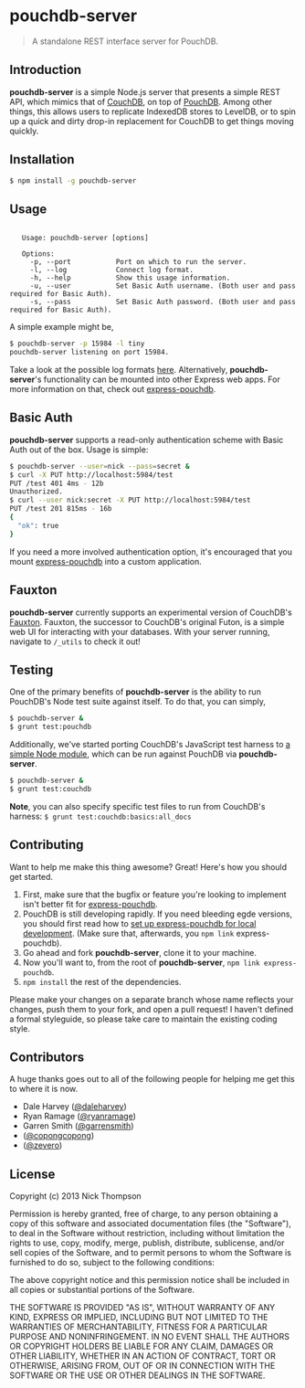 # pouchdb-server

> A standalone REST interface server for PouchDB.

## Introduction

**pouchdb-server** is a simple Node.js server that presents a simple REST API, which mimics that of [CouchDB](http://couchdb.apache.org),
on top of [PouchDB](http://pouchdb.com). Among other things, this allows users to replicate IndexedDB stores to LevelDB, or to
spin up a quick and dirty drop-in replacement for CouchDB to get things moving quickly.

## Installation

```bash
$ npm install -g pouchdb-server
```

## Usage

```

   Usage: pouchdb-server [options]

   Options:
     -p, --port           Port on which to run the server.
     -l, --log            Connect log format.
     -h, --help           Show this usage information.
     -u, --user           Set Basic Auth username. (Both user and pass required for Basic Auth).
     -s, --pass           Set Basic Auth password. (Both user and pass required for Basic Auth).

```

A simple example might be,

```bash
$ pouchdb-server -p 15984 -l tiny
pouchdb-server listening on port 15984.
```

Take a look at the possible log formats [here](http://www.senchalabs.org/connect/middleware-logger.html). 
Alternatively, **pouchdb-server**'s functionality can be mounted into other Express web apps. For more information
on that, check out [express-pouchdb](https://github.com/nick-thompson/express-pouchdb).

## Basic Auth

**pouchdb-server** supports a read-only authentication scheme with Basic Auth 
out of the box. Usage is simple:
```bash
$ pouchdb-server --user=nick --pass=secret &
$ curl -X PUT http://localhost:5984/test
PUT /test 401 4ms - 12b
Unauthorized.
$ curl --user nick:secret -X PUT http://localhost:5984/test
PUT /test 201 815ms - 16b
{
  "ok": true
}
```

If you need a more involved authentication option, it's encouraged that you mount
[express-pouchdb](https://github.com/nick-thompson/express-pouchdb) into a custom application.

## Fauxton

**pouchdb-server** currently supports an experimental version of CouchDB's [Fauxton](http://docs.couchdb.org/en/latest/fauxton/index.html). Fauxton, the successor to CouchDB's original Futon, is a simple web UI for interacting with your databases. With your server running, navigate to `/_utils` to check it out!

## Testing

One of the primary benefits of **pouchdb-server** is the ability to run PouchDB's Node test suite against itself.
To do that, you can simply,

```bash
$ pouchdb-server &
$ grunt test:pouchdb
```

Additionally, we've started porting CouchDB's JavaScript test harness to 
[a simple Node module](https://github.com/nick-thompson/couchdb-harness), which can be run against PouchDB via
**pouchdb-server**.

```bash
$ pouchdb-server &
$ grunt test:couchdb
```

**Note**, you can also specify specific test files to run from CouchDB's harness: `$ grunt test:couchdb:basics:all_docs`

## Contributing

Want to help me make this thing awesome? Great! Here's how you should get started.

1. First, make sure that the bugfix or feature you're looking to implement isn't better fit for [express-pouchdb](https://github.com/nick-thompson/express-pouchdb).
2. PouchDB is still developing rapidly. If you need bleeding egde versions, you should first read how to [set up express-pouchdb for local development](https://github.com/nick-thompson/express-pouchdb#contributing). (Make sure that, afterwards, you `npm link` express-pouchdb).
3. Go ahead and fork **pouchdb-server**, clone it to your machine.
4. Now you'll want to, from the root of **pouchdb-server**, `npm link express-pouchdb`.
5. `npm install` the rest of the dependencies.

Please make your changes on a separate branch whose name reflects your changes, push them to your fork, and open a pull request!
I haven't defined a formal styleguide, so please take care to maintain the existing coding style.

## Contributors

A huge thanks goes out to all of the following people for helping me get this to where it is now.

* Dale Harvey ([@daleharvey](https://github.com/daleharvey))
* Ryan Ramage ([@ryanramage](https://github.com/ryanramage))
* Garren Smith ([@garrensmith](https://github.com/garrensmith))
* ([@copongcopong](https://github.com/copongcopong))
* ([@zevero](https://github.com/zevero))

## License

Copyright (c) 2013 Nick Thompson

Permission is hereby granted, free of charge, to any person
obtaining a copy of this software and associated documentation
files (the "Software"), to deal in the Software without
restriction, including without limitation the rights to use,
copy, modify, merge, publish, distribute, sublicense, and/or sell
copies of the Software, and to permit persons to whom the
Software is furnished to do so, subject to the following
conditions:

The above copyright notice and this permission notice shall be
included in all copies or substantial portions of the Software.

THE SOFTWARE IS PROVIDED "AS IS", WITHOUT WARRANTY OF ANY KIND,
EXPRESS OR IMPLIED, INCLUDING BUT NOT LIMITED TO THE WARRANTIES
OF MERCHANTABILITY, FITNESS FOR A PARTICULAR PURPOSE AND
NONINFRINGEMENT. IN NO EVENT SHALL THE AUTHORS OR COPYRIGHT
HOLDERS BE LIABLE FOR ANY CLAIM, DAMAGES OR OTHER LIABILITY,
WHETHER IN AN ACTION OF CONTRACT, TORT OR OTHERWISE, ARISING
FROM, OUT OF OR IN CONNECTION WITH THE SOFTWARE OR THE USE OR
OTHER DEALINGS IN THE SOFTWARE.
